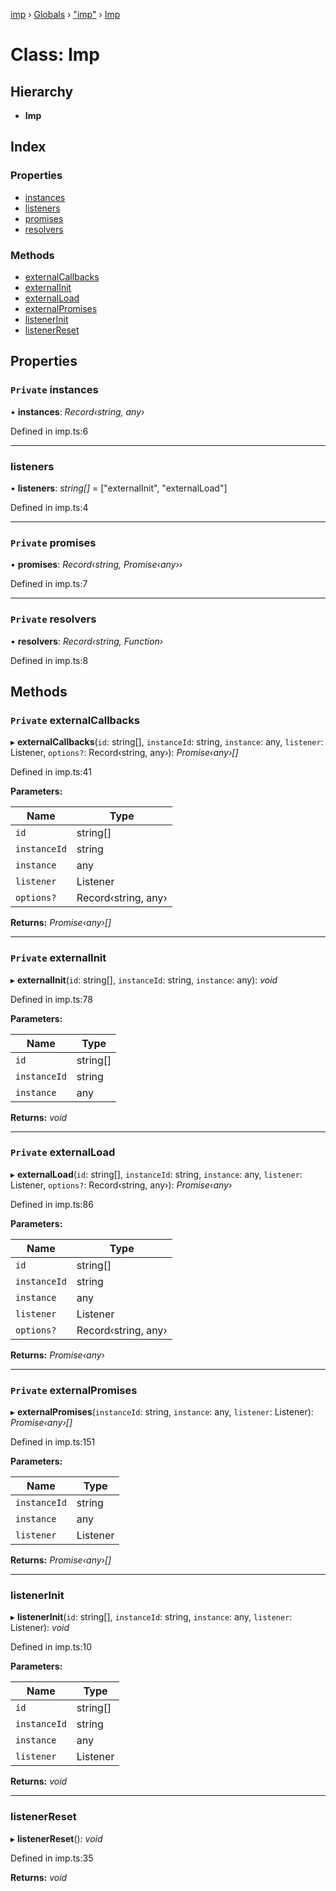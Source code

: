 [imp](../README.md) › [Globals](../globals.md) › ["imp"](../modules/_imp_.md) › [Imp](_imp_.imp.md)

# Class: Imp


## Hierarchy

* **Imp**

## Index

### Properties

* [instances](_imp_.imp.md#private-instances)
* [listeners](_imp_.imp.md#listeners)
* [promises](_imp_.imp.md#private-promises)
* [resolvers](_imp_.imp.md#private-resolvers)

### Methods

* [externalCallbacks](_imp_.imp.md#private-externalcallbacks)
* [externalInit](_imp_.imp.md#private-externalinit)
* [externalLoad](_imp_.imp.md#private-externalload)
* [externalPromises](_imp_.imp.md#private-externalpromises)
* [listenerInit](_imp_.imp.md#listenerinit)
* [listenerReset](_imp_.imp.md#listenerreset)

## Properties

### `Private` instances

• **instances**: *Record‹string, any›*

Defined in imp.ts:6

___

###  listeners

• **listeners**: *string[]* =  ["externalInit", "externalLoad"]

Defined in imp.ts:4

___

### `Private` promises

• **promises**: *Record‹string, Promise‹any››*

Defined in imp.ts:7

___

### `Private` resolvers

• **resolvers**: *Record‹string, Function›*

Defined in imp.ts:8

## Methods

### `Private` externalCallbacks

▸ **externalCallbacks**(`id`: string[], `instanceId`: string, `instance`: any, `listener`: Listener, `options?`: Record‹string, any›): *Promise‹any›[]*

Defined in imp.ts:41

**Parameters:**

Name | Type |
------ | ------ |
`id` | string[] |
`instanceId` | string |
`instance` | any |
`listener` | Listener |
`options?` | Record‹string, any› |

**Returns:** *Promise‹any›[]*

___

### `Private` externalInit

▸ **externalInit**(`id`: string[], `instanceId`: string, `instance`: any): *void*

Defined in imp.ts:78

**Parameters:**

Name | Type |
------ | ------ |
`id` | string[] |
`instanceId` | string |
`instance` | any |

**Returns:** *void*

___

### `Private` externalLoad

▸ **externalLoad**(`id`: string[], `instanceId`: string, `instance`: any, `listener`: Listener, `options?`: Record‹string, any›): *Promise‹any›*

Defined in imp.ts:86

**Parameters:**

Name | Type |
------ | ------ |
`id` | string[] |
`instanceId` | string |
`instance` | any |
`listener` | Listener |
`options?` | Record‹string, any› |

**Returns:** *Promise‹any›*

___

### `Private` externalPromises

▸ **externalPromises**(`instanceId`: string, `instance`: any, `listener`: Listener): *Promise‹any›[]*

Defined in imp.ts:151

**Parameters:**

Name | Type |
------ | ------ |
`instanceId` | string |
`instance` | any |
`listener` | Listener |

**Returns:** *Promise‹any›[]*

___

###  listenerInit

▸ **listenerInit**(`id`: string[], `instanceId`: string, `instance`: any, `listener`: Listener): *void*

Defined in imp.ts:10

**Parameters:**

Name | Type |
------ | ------ |
`id` | string[] |
`instanceId` | string |
`instance` | any |
`listener` | Listener |

**Returns:** *void*

___

###  listenerReset

▸ **listenerReset**(): *void*

Defined in imp.ts:35

**Returns:** *void*